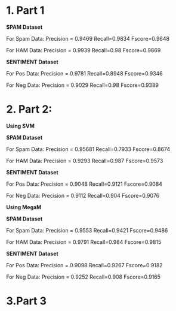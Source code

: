 # **1. Part 1** #

**SPAM Dataset**

For Spam Data:
Precision = 0.9469
Recall=0.9834
Fscore=0.9648

For HAM Data:
Precision = 0.9939
Recall=0.98
Fscore=0.9869

**SENTIMENT Dataset**

For Pos Data:
Precision = 0.9781
Recall=0.8948
Fscore=0.9346

For Neg Data:
Precision = 0.9029
Recall=0.98
Fscore=0.9389


# **2.  Part 2:** #

**Using SVM**

**SPAM Dataset**

For Spam Data:
Precision = 0.95681
Recall=0.7933
Fscore=0.8674

For HAM Data:
Precision = 0.9293
Recall=0.987
Fscore=0.9573

**SENTIMENT Dataset**

For Pos Data:
Precision = 0.9048
Recall=0.9121
Fscore=0.9084

For Neg Data:
Precision = 0.9112
Recall=0.904
Fscore=0.9076

**Using MegaM**

**SPAM Dataset**

For Spam Data:
Precision = 0.9553
Recall=0.9421
Fscore=0.9486

For HAM Data:
Precision = 0.9791
Recall=0.984
Fscore=0.9815

**SENTIMENT Dataset**

For Pos Data:
Precision = 0.9098
Recall=0.9267
Fscore=0.9182

For Neg Data:
Precision = 0.9252
Recall=0.908
Fscore=0.9165


# **3.Part 3** #

